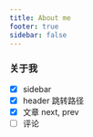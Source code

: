 ```yaml
---
title: About me
footer: true
sidebar: false
---
```


### 关于我

- [x] sidebar
- [x] header 跳转路径
- [x] 文章 next, prev
- [ ] 评论
